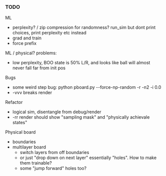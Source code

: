 
### TODO
ML
* perplexity? / zip compression for randomness? run_sim but dont print choices, print perplexity etc instead
* grad and train
* force prefix

ML / physical? problems:
* low perplexity, BOO state is 50% L/R, and looks like ball will almost never fall far from init pos

Bugs
* some weird step bug: python pboard.py  --force-np-random -r -n2 -i 0.0 
* -vvv breaks render

Refactor
* logical sim, disentangle from debug/render
* -rr render should show "sampling mask" and "physically achievale states"

Physical board
* boundaries
* multilayer board
    * switch layers from off boundaries
    * or just "drop down on next layer" essentially "holes". How to make them trainable? 
    * some "jump forward" holes too?


